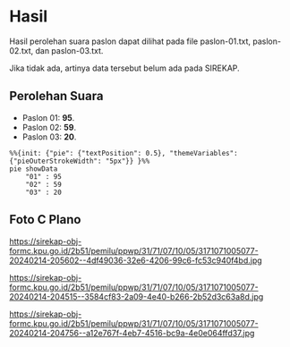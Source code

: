 # Hasil

Hasil perolehan suara paslon dapat dilihat pada file paslon-01.txt, paslon-02.txt, dan paslon-03.txt.

Jika tidak ada, artinya data tersebut belum ada pada SIREKAP.

## Perolehan Suara

 * Paslon 01: **95**.
 * Paslon 02: **59**.
 * Paslon 03: **20**.

```mermaid
%%{init: {"pie": {"textPosition": 0.5}, "themeVariables": {"pieOuterStrokeWidth": "5px"}} }%%
pie showData
    "01" : 95
    "02" : 59
    "03" : 20
```
## Foto C Plano

https://sirekap-obj-formc.kpu.go.id/2b51/pemilu/ppwp/31/71/07/10/05/3171071005077-20240214-205602--4df49036-32e6-4206-99c6-fc53c940f4bd.jpg

https://sirekap-obj-formc.kpu.go.id/2b51/pemilu/ppwp/31/71/07/10/05/3171071005077-20240214-204515--3584cf83-2a09-4e40-b266-2b52d3c63a8d.jpg

https://sirekap-obj-formc.kpu.go.id/2b51/pemilu/ppwp/31/71/07/10/05/3171071005077-20240214-204756--a12e767f-4eb7-4516-bc9a-4e0e064ffd37.jpg
